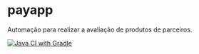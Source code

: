 # payapp
Automação para realizar a avaliação de produtos de parceiros.





[![Java CI with Gradle](https://github.com/JeanHeberth/payapp/actions/workflows/gradle.yml/badge.svg)](https://github.com/JeanHeberth/payapp/actions/workflows/gradle.yml)
